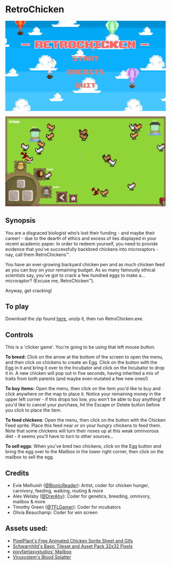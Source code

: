 

# RetroChicken

![A brightly colored and friendly-looking pixel art main menu, depicting multi-colored air balloons and a bright blue sky with clouds. The title reads 'RETROCHICKEN', and there are three options: 'Start', 'Credits', and 'Quit'.](GameplayScreenshot2.png)

![A brightly colored pixel game with many very odd chickens wandering a grassy pen. There are incubators present, and a mailbox in the lower right corner. Two chickens have been reduced to giblets by their fellow chickens.](GameplayScreenshot.png)

## Synopsis
You are a disgraced biologist who’s lost their funding - and maybe their career! - due to the dearth of ethics and excess of lies displayed in your recent academic paper. In order to redeem yourself, you need to provide evidence that you’ve successfully backbred chickens into microraptors - nay, call them RetroChickens™. 

You have an ever-growing backyard chicken pen and as much chicken feed as you can buy on your remaining budget. As so many famously ethical scientists say, you’ve got to crack a few hundred eggs to make a… microraptor? (Excuse me, RetroChicken™). 

Anyway, get cracking!

## To play
Download the zip found [here](https://github.com/DrerAhv/RetroChicken/releases/tag/1.0.0), unzip it, then run RetroChicken.exe.

## Controls

This is a 'clicker game'. You're going to be using that left mouse button.

**To breed:** Click on the arrow at the bottom of the screen to open the menu, and then click on chickens to create an Egg. Click on the button with the Egg in it and bring it over to the Incubator and click on the Incubator to drop it in. A new chicken will pop out in five seconds, having inherited a mix of traits from both parents (and maybe even mutated a few new ones!)

**To buy items:** Open the menu, then click on the item you'd like to buy and click anywhere on the map to place it. Notice your remaining money in the upper left corner - if this drops too low, you won't be able to buy anything! If you'd like to cancel your purchase, hit the Escape or Delete button before you click to place the item.

**To feed chickens**: Open the menu, then click on the button with the Chicken Feed sprite. Place this feed near or on your hungry chickens to feed them. Note that some chickens will turn their noses up at this weak omnivorous diet - it seems you'll have to turn to other sources...

**To sell eggs**: When you've bred two chickens, click on the Egg button and bring the egg over to the Mailbox in the lower right corner, then click on the mailbox to sell the egg. 

## Credits
- Evie Melhuish ([@BionicReader](https://github.com/BionicReader)): Artist, coder for chicken hunger, carnivory, feeding, walking, routing & more
- Alex Welsby ([@DrerAhv](https://github.com/DrerAhv)): Coder for genetics, breeding, omnivory, mailbox & more
- Timothy Green ([@TFLGamer](https://github.com/TFLGamer)): Coder for incubators
- Olivia Beauchamp: Coder for win screen


## Assets used:
- [PixelPlant's Free Animated Chicken Sprite Sheet and Gifs](https://pixelplant.itch.io/chicken-sprite-sheet)
- [Schwarnhild's Basic Tileset and Asset Pack 32x32 Pixels](https://schwarnhild.itch.io/basic-tileset-and-asset-pack-32x32-pixels?download)
- [pixyfantasystudios' Mailbox](https://pixyfantasystudios.itch.io/mailbox) 
- [Virusystem's Blood Splatter](https://virusystem.itch.io/blood-explosion)
